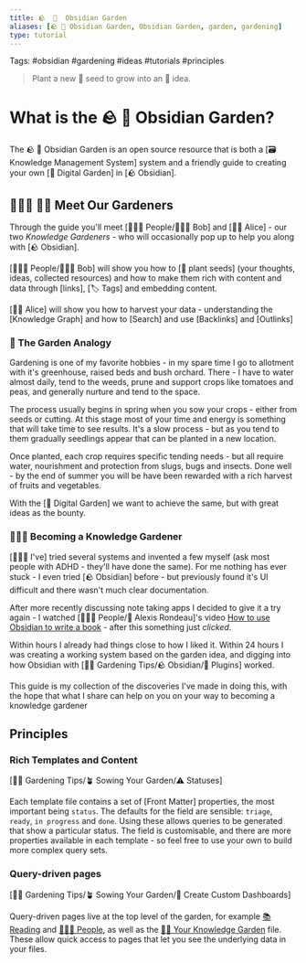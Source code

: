```yaml
---
title: 🪨  🌳  Obsidian Garden
aliases: [🪨 🌳 Obsidian Garden, Obsidian Garden, garden, gardening]
type: tutorial
---
```

Tags: #obsidian #gardening #ideas #tutorials #principles

> Plant a new 🌱 seed to grow into an 🌺 idea.

# What is the 🪨 🌳 Obsidian Garden?
The 🪨  🌳 Obsidian Garden is an open source resource that is both a [🗃 Knowledge Management System] system and a friendly guide to creating your own [🌳 Digital Garden] in  [🪨 Obsidian].

## 👨🏻‍🌾 👩‍🌾 Meet Our Gardeners

Through the guide you'll meet [👨‍👧‍👦 People/👨🏻‍🌾 Bob] and [👩‍🌾 Alice] - our two *Knowledge Gardeners* - who will occasionally pop up to help you along with [🪨 Obsidian].

[👨‍👧‍👦 People/👨🏻‍🌾 Bob] will show you how to [🌱 plant seeds] (your thoughts, ideas, collected resources) and how to make them rich with content and data through [links], [🏷 Tags] and embedding content.

[👩‍🌾 Alice] will show you how to harvest your data - understanding the [Knowledge Graph] and how to [Search] and use [Backlinks] and [Outlinks]

### 🌺 The Garden Analogy
Gardening is one of my favorite hobbies - in my spare time I go to allotment with it's greenhouse, raised beds and bush orchard. There - I have to water almost daily, tend to the weeds, prune and support crops like tomatoes and peas, and generally nurture and tend to the space.

The process usually begins in spring when you sow your crops - either from seeds or cutting. At this stage most of your time and energy is something that will take time to see results.  It's a slow process - but as you tend to them gradually seedlings appear that can be planted in a new location.

Once planted, each crop requires specific tending needs - but all require water, nourishment and protection from slugs, bugs and insects.  Done well - by the end of summer you will be have been rewarded with a rich harvest of fruits and vegetables.

With the [🌳 Digital Garden] we want to achieve the same, but with great ideas as the bounty.

### 🧑🏻‍💻 Becoming a Knowledge Gardener
[🧑🏻‍💻 I've] tried several systems and invented a few myself (ask most people with ADHD - they'll have done the same). For me nothing has ever stuck - I even tried [🪨 Obsidian] before - but previously found it's UI difficult and there wasn't much clear documentation.

After more recently discussing note taking apps I decided to give it a try again - I watched [👨‍👧‍👦 People/👤 Alexis Rondeau]'s video [How to use Obsidian to write a book](https://www.youtube.com/watch?v=pP4AeGY2mz4) - after this something just *clicked*.  

Within hours I already had things close to how I liked it. Within 24 hours I was creating a working system based on the garden idea, and digging into how Obsidian with [👩‍🌾 Gardening Tips/🪨 Obsidian/🔌 Plugins] worked.

This guide is my collection of the discoveries I've made in doing this, with the hope that what I share can help on you on your way to becoming a knowledge gardener

## Principles

### Rich Templates and Content
[👩‍🌾 Gardening Tips/🪴 Sowing Your Garden/⚠️ Statuses]

Each template file contains a set of [Front Matter] properties, the most important being `status`.  The defaults for the field are sensible: `triage`, `ready`, `in progress` and `done`.  Using these allows queries to be generated that show a particular status.  The field is customisable, and there are more properties available in each template - so feel free to use your own to build more complex query sets.

### Query-driven pages
[👩‍🌾 Gardening Tips/🪴 Sowing Your Garden/🎯  Create Custom Dashboards]

Query-driven pages live at the top level of the garden, for example [📚 Reading](-reading.md) and [👨‍👧‍👦 People](-people.md), as well as the [👩‍🌾 Your Knowledge Garden](-your-knowledge-garden.md) file. These allow quick access to pages that let you see the underlying data in your files.
